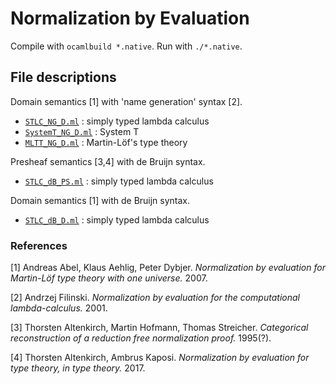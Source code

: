 # Normalization by Evaluation

Compile with `ocamlbuild *.native`.
Run with `./*.native`.

## File descriptions
Domain semantics [1] with 'name generation' syntax [2].
* [`STLC_NG_D.ml`](../main/STLC_NG_D.ml) : simply typed lambda calculus
* [`SystemT_NG_D.ml`](./SystemT_NG_D.ml) : System T
* [`MLTT_NG_D.ml`](../main/MLTT_NG_D.ml) : Martin-Löf's type theory

Presheaf semantics [3,4] with de Bruijn syntax.
* [`STLC_dB_PS.ml`](../main/STLC_dB_PS.ml) : simply typed lambda calculus

Domain semantics [1] with de Bruijn syntax.
* [`STLC_dB_D.ml`](../main/STLC_dB_D.ml) : simply typed lambda calculus

### References
[1] Andreas Abel, Klaus Aehlig, Peter Dybjer. *Normalization by evaluation for Martin-Löf type theory with one universe.* 2007.

[2] Andrzej Filinski. *Normalization by evaluation for the computational lambda-calculus.* 2001.

[3] Thorsten Altenkirch, Martin Hofmann, Thomas Streicher. *Categorical reconstruction of a reduction free normalization proof.* 1995(?).

[4] Thorsten Altenkirch, Ambrus Kaposi. *Normalization by evaluation for type theory, in type theory.* 2017.
